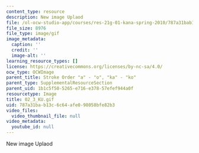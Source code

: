 ```yaml
---
content_type: resource
description: New image Uplaod
file: /ol-ocw-studio-app/courses/res-21g-01-kana-spring-2010/787a31bab13c6c64afe098058bfe82b3_02_3_KU.gif
file_size: 8976
file_type: image/gif
image_metadata:
  caption: ''
  credit: ''
  image-alt: ''
learning_resource_types: []
license: https://creativecommons.org/licenses/by-nc-sa/4.0/
ocw_type: OCWImage
parent_title: Stroke Order "a" - "o", "ka" - "ko"
parent_type: SupplementalResourceSection
parent_uid: 1b1c5f50-5265-e716-e378-57efef944a0f
resourcetype: Image
title: 02_3_KU.gif
uid: 787a31ba-b13c-6c64-afe0-98058bfe82b3
video_files:
  video_thumbnail_file: null
video_metadata:
  youtube_id: null
---
```

New image Uplaod